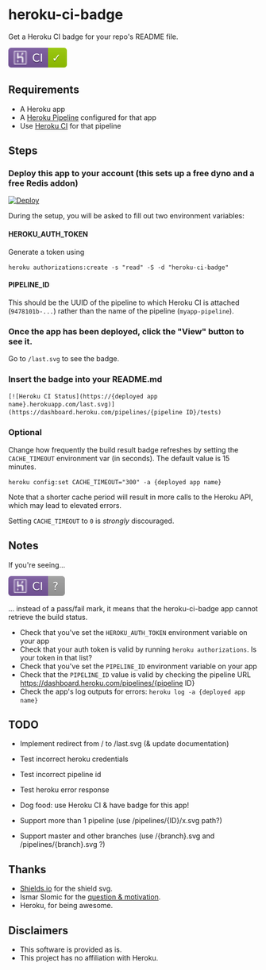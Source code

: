 # heroku-ci-badge

Get a Heroku CI badge for your repo's README file.

![example badge](badges/pass.svg)


## Requirements

- A Heroku app
- A [Heroku Pipeline](https://devcenter.heroku.com/articles/pipelines) configured for that app
- Use [Heroku CI](https://devcenter.heroku.com/articles/heroku-ci) for that pipeline


## Steps

### Deploy this app to your account (this sets up a free dyno and a free Redis addon)

[![Deploy](https://www.herokucdn.com/deploy/button.svg)](https://heroku.com/deploy)

During the setup, you will be asked to fill out two environment variables:

#### HEROKU_AUTH_TOKEN

Generate a token using

    heroku authorizations:create -s "read" -S -d "heroku-ci-badge"

#### PIPELINE_ID

This should be the UUID of the pipeline to which Heroku CI is attached (`9478101b-...`) rather than the name of the pipeline (`myapp-pipeline`).

### Once the app has been deployed, click the "View" button to see it.

Go to `/last.svg` to see the badge.

### Insert the badge into your README.md

    [![Heroku CI Status](https://{deployed app name}.herokuapp.com/last.svg)](https://dashboard.heroku.com/pipelines/{pipeline ID}/tests)

### Optional

Change how frequently the build result badge refreshes by setting the `CACHE_TIMEOUT` environment var (in seconds). The default value is 15 minutes.

    heroku config:set CACHE_TIMEOUT="300" -a {deployed app name}

Note that a shorter cache period will result in more calls to the Heroku API, which may lead to elevated errors.

Setting `CACHE_TIMEOUT` to `0` is _strongly_ discouraged.


## Notes

If you're seeing...

![error badge](badges/error.svg)

... instead of a pass/fail mark, it means that the heroku-ci-badge app cannot retrieve the build status.
- Check that you've set the `HEROKU_AUTH_TOKEN` environment variable on your app
- Check that your auth token is valid by running `heroku authorizations`. Is your token in that list?
- Check that you've set the `PIPELINE_ID` environment variable on your app
- Check that the `PIPELINE_ID` value is valid by checking the pipeline URL https://dashboard.heroku.com/pipelines/{pipeline ID}
- Check the app's log outputs for errors: `heroku log -a {deployed app name}`


## TODO

- Implement redirect from / to /last.svg (& update documentation)
- Test incorrect heroku credentials
- Test incorrect pipeline id
- Test heroku error response
- Dog food: use Heroku CI & have badge for this app!

- Support more than 1 pipeline (use /pipelines/{ID}/x.svg path?)
- Support master and other branches (use /{branch}.svg and /pipelines/{branch}.svg ?)


## Thanks

- [Shields.io](https://shields.io/) for the shield svg.
- Ismar Slomic for the [question & motivation](https://stackoverflow.com/questions/50918181/heroku-ci-status-badge).
- Heroku, for being awesome.


## Disclaimers

- This software is provided as is.
- This project has no affiliation with Heroku.

